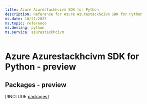 ```yaml
---
title: Azure Azurestackhcivm SDK for Python
description: Reference for Azure Azurestackhcivm SDK for Python
ms.date: 10/21/2025
ms.topic: reference
ms.devlang: python
ms.service: azurestackhcivm
---
```

# Azure Azurestackhcivm SDK for Python - preview
## Packages - preview
[!INCLUDE [packages](azurestackhcivm-index.md)]